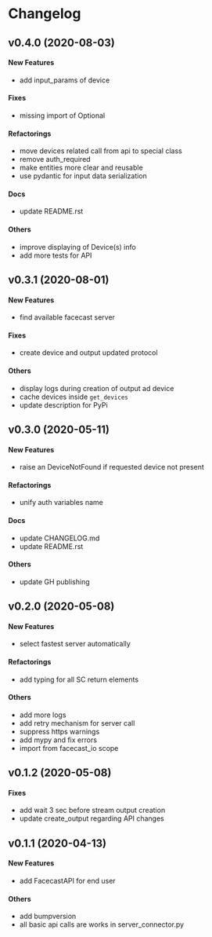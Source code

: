 # Changelog

## v0.4.0 (2020-08-03)

#### New Features

* add input_params of device
#### Fixes

* missing import of Optional
#### Refactorings

* move devices related call from api to special class
* remove auth_required
* make entities more clear and reusable
* use pydantic for input data serialization
#### Docs

* update README.rst
#### Others

* improve displaying of Device(s) info
* add more tests for API

## v0.3.1 (2020-08-01)

#### New Features

* find available facecast server
#### Fixes

* create device and output updated protocol
#### Others

* display logs during creation of output ad device
* cache devices inside `get_devices`
* update description for PyPi

## v0.3.0 (2020-05-11)

#### New Features

* raise an DeviceNotFound if requested device not present
#### Refactorings

* unify auth variables name
#### Docs

* update CHANGELOG.md
* update README.rst
#### Others

* update GH publishing

## v0.2.0 (2020-05-08)

#### New Features

* select fastest server automatically
#### Refactorings

* add typing for all SC return elements
#### Others

* add more logs
* add retry mechanism for server call
* suppress https warnings
* add mypy and fix errors
* import from facecast_io scope

## v0.1.2 (2020-05-08)

#### Fixes

* add wait 3 sec before stream output creation
* update create_output regarding API changes

## v0.1.1 (2020-04-13)

#### New Features

* add FacecastAPI for end user
#### Others

* add bumpversion
* all basic api calls are works in server_connector.py
